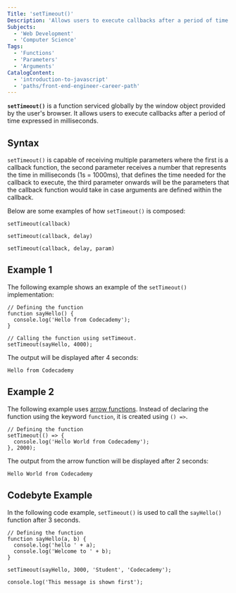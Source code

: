 ```yaml
---
Title: 'setTimeout()'
Description: 'Allows users to execute callbacks after a period of time expressed in milliseconds.'
Subjects:
  - 'Web Development'
  - 'Computer Science'
Tags:
  - 'Functions'
  - 'Parameters'
  - 'Arguments'
CatalogContent:
  - 'introduction-to-javascript'
  - 'paths/front-end-engineer-career-path'
---
```


**`setTimeout()`** is a function serviced globally by the window object provided by the user's browser. It allows users to execute callbacks after a period of time expressed in milliseconds.

## Syntax

`setTimeout()` is capable of receiving multiple parameters where the first is a callback function, the second parameter receives a number that represents the time in milliseconds (1s = 1000ms), that defines the time needed for the callback to execute, the third parameter onwards will be the parameters that the callback function would take in case arguments are defined within the callback.

Below are some examples of how `setTimeout()` is composed:

```pseudo
setTimeout(callback)

setTimeout(callback, delay)

setTimeout(callback, delay, param)
```

## Example 1

The following example shows an example of the `setTimeout()` implementation:

```shell
// Defining the function
function sayHello() {
  console.log('Hello from Codecademy');
}

// Calling the function using setTimeout.
setTimeout(sayHello, 4000);
```

The output will be displayed after 4 seconds:

```shell
Hello from Codecademy
```

## Example 2

The following example uses [arrow functions](https://www.codecademy.com/resources/docs/javascript/arrow-functions). Instead of declaring the function using the keyword `function`, it is created using `() =>`.

```shell
// Defining the function
setTimeout(() => {
  console.log('Hello World from Codecademy');
}, 2000);
```

The output from the arrow function will be displayed after 2 seconds:

```shell
Hello World from Codecademy
```

## Codebyte Example

In the following code example, `setTimeout()` is used to call the `sayHello()` function after 3 seconds.

```codebyte/javascript
// Defining the function
function sayHello(a, b) {
  console.log('hello ' + a);
  console.log('Welcome to ' + b);
}

setTimeout(sayHello, 3000, 'Student', 'Codecademy');

console.log('This message is shown first');
```
